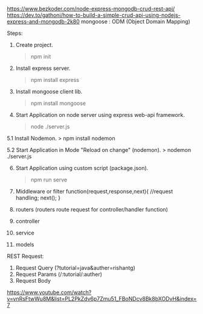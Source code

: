 https://www.bezkoder.com/node-express-mongodb-crud-rest-api/
https://dev.to/gathoni/how-to-build-a-simple-crud-api-using-nodejs-express-and-mongodb-2k80
mongoose : ODM (Object Domain Mapping)

Steps:
1. Create project.
    > npm init

2. Install express server.
    > npm install express

3. Install mongoose client lib.
    > npm install mongoose

4. Start Application on node server using express web-api framework.
    > node ./server.js

5.1 Install Nodemon.
    > npm install nodemon

5.2 Start Application in Mode "Reload on change" (nodemon).
    > nodemon ./server.js

6. Start Application using custom script (package.json).
    > npm run serve

1. Middleware or filter function(request,response,next){ //request handling; next(); }
2. routers (routers route request for controller/handler function)
3. controller
4. service
5. models


REST Request:
1. Request Query (<URI>?tutorial=java&auther=rishantg)
2. Request Params (<URI>/:tutorial/:auther)
3. Request Body


https://www.youtube.com/watch?v=vnRsFtwWu8M&list=PL2PkZdv6p7Zmu51_FBoNDcv8Bk8bXODvH&index=7

